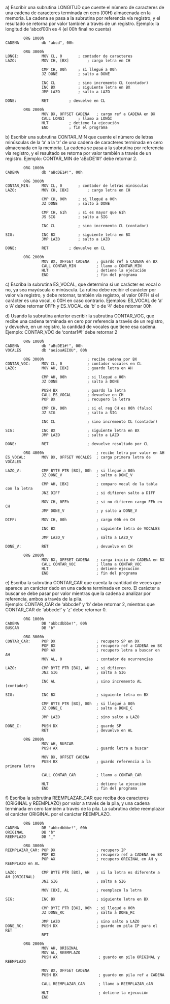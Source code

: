 a) Escribir una subrutina LONGITUD que cuente el número de caracteres de una cadena de caracteres terminada en cero (00H) almacenada en la memoria. La cadena se pasa a la subrutina por referencia vía registro, y el resultado se retorna por valor también a través de un registro.
Ejemplo: la longitud de ‘abcd’00h es 4 (el 00h final no cuenta) 

```
        ORG 1000h
CADENA          db "abcd", 00h

        ORG 3000h
LONGI:          MOV CL, 0		; contador de caracteres
LAZO:           MOV CH, [BX]		; cargo letra en CH

                CMP CH, 00h		; si llegué a 00h
                JZ DONE			; salto a DONE

                INC CL			; sino incremento CL (contador)
                INC BX			; siguiente letra en BX
                JMP LAZO		; salto a LAZO

DONE:           RET			; devuelve en CL

        ORG 2000h
                MOV BX, OFFSET CADENA	; cargo ref a CADENA en BX
                CALL LONGI		; llamo a LONGI
                HLT			; detiene la ejecución
                END			; fin el programa
```

b) Escribir una subrutina CONTAR_MIN que cuente el número de letras minúsculas de la ‘a’ a la ‘z’ de una cadena de caracteres terminada en cero almacenada en la memoria. La cadena se pasa a la subrutina por referencia vía registro, y el resultado se retorna por valor también a través de un registro.
Ejemplo: CONTAR_MIN de ‘aBcDE1#!’ debe retornar 2.

```
        ORG 1000h
CADENA          db "aBcDE1#!", 00h

        ORG 3000h
CONTAR_MIN:     MOV CL, 0		; contador de letras minúsculas
LAZO:           MOV CH, [BX]		; cargo letra en CH

                CMP CH, 00h		; si llegué a 00h
                JZ DONE			; salto a DONE

                CMP CH, 61h		; si es mayor que 61h
                JS SIG			; salto a SIG

                INC CL			; sino incremento CL (contador)

SIG:            INC BX			; siguiente letra en BX
                JMP LAZO		; salto a LAZO

DONE:           RET			; devuelve en CL

        ORG 2000h
                MOV BX, OFFSET CADENA	; guardo ref a CADENA en BX
                CALL CONTAR_MIN         ; llamo a CONTAR_MIN
                HLT                     ; detiene la ejecución
                END                     ; fin del programa
```

c) Escriba la subrutina ES_VOCAL, que determina si un carácter es vocal o no, ya sea mayúscula o minúscula. La rutina  debe  recibir  el  carácter  por  valor  vía  registro,  y  debe  retornar,  también  vía  registro,  el  valor  0FFH  si  el carácter es una vocal, o 00H en caso contrario.
Ejemplos: ES_VOCAL de ‘a’ o ‘A’ debe retornar 0FFh y  ES_VOCAL de ‘b’ o de ‘4’ debe retornar 00h 

d) Usando la subrutina anterior escribir la subrutina CONTAR_VOC, que recibe una cadena terminada en cero por 
referencia a través de un registro, y devuelve, en un registro, la cantidad de vocales que tiene esa cadena. 
Ejemplo: CONTAR_VOC de ‘contar1#!’ debe retornar 2

```
        ORG 1000h
CADENA          db "aBcDE1#!", 00h
VOCALES         db "aeiouAEIOU", 00h

        ORG 3000h               	; recibe cadena por BX
CONTAR_VOC:     MOV CL, 0       	; contador vocales en CL
LAZO:           MOV AH, [BX]    	; guardo letra en AH

                CMP AH, 00h     	; si llegué a 00h
                JZ DONE         	; salto a DONE

                PUSH BX         	; guardo la letra
                CALL ES_VOCAL   	; devuelve en CH
                POP BX          	; recupero la letra

                CMP CH, 00h     	; si el reg CH es 00h (falso)
                JZ SIG          	; salto a SIG

                INC CL          	; sino incremento CL (contador)

SIG:            INC BX          	; siguiente letra en BX
                JMP LAZO        	; salto a LAZO

DONE:           RET             	; devuelve resultado por CL

        ORG 4000h                       ; recibe letra por valor en AH
ES_VOCAL:       MOV BX, OFFSET VOCALES  ; carga primera letra de VOCALES

LAZO_V:         CMP BYTE PTR [BX], 00h  ; si llegué a 00h
                JZ DONE_V               ; salto a DONE_V

                CMP AH, [BX]            ; comparo vocal de la tabla con la letra
                JNZ DIFF                ; si difieren salto a DIFF

                MOV CH, 0FFh            ; si no difieren cargo FFh en CH
                JMP DONE_V              ; y salto a DONE_V

DIFF:           MOV CH, 00h             ; cargo 00h en CH

                INC BX                  ; siguiente letra de VOCALES

                JMP LAZO_V              ; salto a LAZO_V

DONE_V:         RET                     ; devuelve en CH

        ORG 2000h
                MOV BX, OFFSET CADENA   ; carga inicio de CADENA en BX
                CALL CONTAR_VOC         ; llama a CONTAR_VOC
                HLT                     ; detiene ejecución
                END                     ; fin del programa
```

e) Escriba la subrutina CONTAR_CAR que cuenta la cantidad de veces que aparece un carácter dado en una cadena 
terminada en cero. El carácter a buscar se debe pasar por valor mientras que la cadena a analizar por referencia, 
ambos a través de la pila.  
Ejemplo: CONTAR_CAR de ‘abbcde!’ y ‘b’ debe retornar 2, mientras que CONTAR_CAR de ‘abbcde!’ y ‘z’ 
debe retornar 0.

```
        ORG 1000h
CADENA          DB "abbcdbbbe!", 00h
BUSCAR          DB "b"

        ORG 3000h
CONTAR_CAR:     POP DX                  ; recupero SP en DX
                POP BX                  ; recupero ref a CADENA en BX
                POP AX                  ; recupero letra a buscar en AH
                MOV AL, 0               ; contador de ocurrencias

LAZO:           CMP BYTE PTR [BX], AH   ; si difieren
                JNZ SIG                 ; salto a SIG

                INC AL                  ; sino incremento AL (contador)

SIG:            INC BX                  ; siguiente letra en BX

                CMP BYTE PTR [BX], 00h  ; si llegué a 00h
                JZ DONE_C               ; salto a DONE_C
                
                JMP LAZO                ; sino salto a LAZO

DONE_C:         PUSH DX                 ; guardo SP
                RET                     ; devuelve en AL

        ORG 2000h
                MOV AH, BUSCAR
                PUSH AX                 ; guardo letra a buscar
                
                MOV BX, OFFSET CADENA
                PUSH BX                 ; guardo referencia a la primera letra
                
                CALL CONTAR_CAR         ; llamo a CONTAR_CAR
                
                HLT                     ; detiene la ejecución
                END                     ; fin del programa
```

f) Escriba la subrutina REEMPLAZAR_CAR  que reciba  dos caracteres (ORIGINAL  y  REEMPLAZO) por  valor a 
través  de la  pila,  y  una cadena terminada en cero también a través  de la pila.  La subrutina  debe reemplazar el 
carácter ORIGINAL por el carácter REEMPLAZO.

```
        ORG 1000h
CADENA          DB "abbcdbbbe!", 00h
ORIGINAL        DB "b"
REEMPLAZO       DB "_"

        ORG 3000h
REEMPLAZAR_CAR: POP DX                  ; recupero IP
                POP BX                  ; recupero ref a CADENA en BX
                POP AX                  ; recupero ORIGINAL en AH y REEMPLAZO en AL

LAZO:           CMP BYTE PTR [BX], AH   ; si la letra es diferente a AH (ORIGINAL)
                JNZ SIG                 ; salto a SIG

                MOV [BX], AL            ; reemplazo la letra

SIG:            INC BX                  ; siguiente letra en BX

                CMP BYTE PTR [BX], 00h  ; si llegué a 00h
                JZ DONE_RC              ; salto a DONE_RC

                JMP LAZO                ; sino salto a LAZO
DONE_RC:        PUSH DX                 ; guardo en pila IP para el RET
                RET

        ORG 2000h
                MOV AH, ORIGINAL
                MOV AL, REEMPLAZO
                PUSH AX                  ; guardo en pila ORIGINAL y REEMPLAZO

                MOV BX, OFFSET CADENA    
                PUSH BX                  ; guardo en pila ref a CADENA

                CALL REEMPLAZAR_CAR      ; llamo a REEMPLAZAR_cAR

                HLT                      ; detiene la ejecución
                END
```
